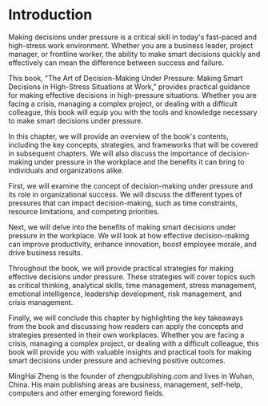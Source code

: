 # Introduction

Making decisions under pressure is a critical skill in today's fast-paced and high-stress work environment. Whether you are a business leader, project manager, or frontline worker, the ability to make smart decisions quickly and effectively can mean the difference between success and failure.

This book, "The Art of Decision-Making Under Pressure: Making Smart Decisions in High-Stress Situations at Work," provides practical guidance for making effective decisions in high-pressure situations. Whether you are facing a crisis, managing a complex project, or dealing with a difficult colleague, this book will equip you with the tools and knowledge necessary to make smart decisions under pressure.

In this chapter, we will provide an overview of the book's contents, including the key concepts, strategies, and frameworks that will be covered in subsequent chapters. We will also discuss the importance of decision-making under pressure in the workplace and the benefits it can bring to individuals and organizations alike.

First, we will examine the concept of decision-making under pressure and its role in organizational success. We will discuss the different types of pressures that can impact decision-making, such as time constraints, resource limitations, and competing priorities.

Next, we will delve into the benefits of making smart decisions under pressure in the workplace. We will look at how effective decision-making can improve productivity, enhance innovation, boost employee morale, and drive business results.

Throughout the book, we will provide practical strategies for making effective decisions under pressure. These strategies will cover topics such as critical thinking, analytical skills, time management, stress management, emotional intelligence, leadership development, risk management, and crisis management.

Finally, we will conclude this chapter by highlighting the key takeaways from the book and discussing how readers can apply the concepts and strategies presented in their own workplaces. Whether you are facing a crisis, managing a complex project, or dealing with a difficult colleague, this book will provide you with valuable insights and practical tools for making smart decisions under pressure and achieving positive outcomes.

MingHai Zheng is the founder of zhengpublishing.com and lives in Wuhan, China. His main publishing areas are business, management, self-help, computers and other emerging foreword fields.
